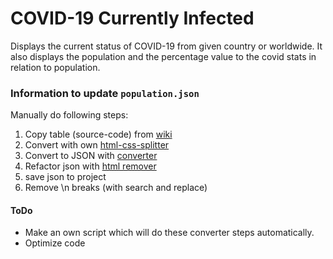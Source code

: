 # COVID-19 Currently Infected

Displays the current status of COVID-19 from given country or worldwide.
It also displays the population and the percentage value to the covid stats in relation to population.

### Information to update `population.json`

Manually do following steps:

1. Copy table (source-code) from [wiki](https://en.wikipedia.org/wiki/List_of_countries_and_dependencies_by_population)
2. Convert with own [html-css-splitter](https://converter.dmetzler1988.io/html-css-splitter.html)
3. Convert to JSON with [converter](https://www.convertjson.com/html-table-to-json.htm)
4. Refactor json with [html remover](https://www.browserling.com/tools/html-strip)
5. save json to project
6. Remove \n breaks (with search and replace)

#### ToDo

- Make an own script which will do these converter steps automatically.
- Optimize code
